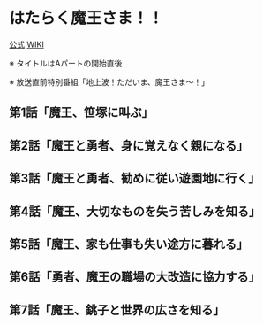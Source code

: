 # はたらく魔王さま！！

[公式](https://maousama.jp/) 
[WIKI](https://ja.wikipedia.org/wiki/%E3%81%AF%E3%81%9F%E3%82%89%E3%81%8F%E9%AD%94%E7%8E%8B%E3%81%95%E3%81%BE!) 

※ タイトルはAパートの開始直後

※ 放送直前特別番組「地上波！ただいま、魔王さま～！」

## 第1話「魔王、笹塚に叫ぶ」

## 第2話「魔王と勇者、身に覚えなく親になる」

## 第3話「魔王と勇者、勧めに従い遊園地に行く」

## 第4話「魔王、大切なものを失う苦しみを知る」

## 第5話「魔王、家も仕事も失い途方に暮れる」

## 第6話「勇者、魔王の職場の大改造に協力する」

## 第7話「魔王、銚子と世界の広さを知る」
